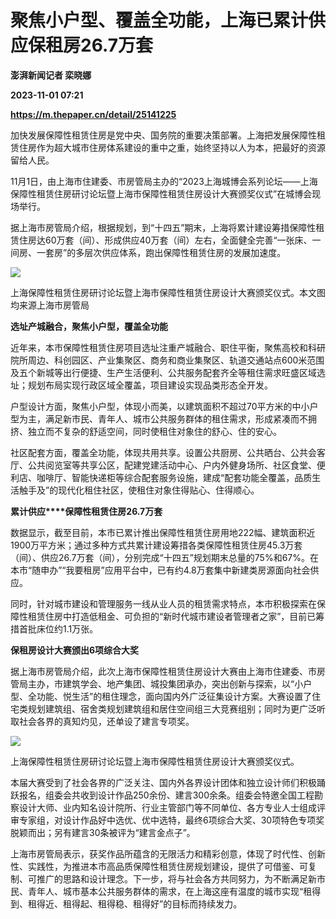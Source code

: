 # 聚焦小户型、覆盖全功能，上海已累计供应保租房26.7万套
**澎湃新闻记者 栾晓娜**

**2023-11-01 07:21**

**https://m.thepaper.cn/detail/25141225**

加快发展保障性租赁住房是党中央、国务院的重要决策部署。上海把发展保障性租赁住房作为超大城市住房体系建设的重中之重，始终坚持以人为本，把最好的资源留给人民。

11月1日，由上海市住建委、市房管局主办的“2023上海城博会系列论坛——上海保障性租赁住房研讨论坛暨上海市保障性租赁住房设计大赛颁奖仪式”在城博会现场举行。

据上海市房管局介绍，根据规划，到“十四五”期末，上海将累计建设筹措保障性租赁住房达60万套（间）、形成供应40万套（间）左右，全面健全完善“一张床、一间房、一套房”的多层次供应体系，跑出保障性租赁住房的发展加速度。

![](https://imagecloud.thepaper.cn/thepaper/image/276/503/193.jpg)

上海保障性租赁住房研讨论坛暨上海市保障性租赁住房设计大赛颁奖仪式。本文图均来源上海市房管局

**选址产城融合，聚焦小户型，覆盖全功能**

近年来，本市保障性租赁住房项目选址注重产城融合、职住平衡，聚焦高校和科研院所周边、科创园区、产业集聚区、商务和商业集聚区、轨道交通站点600米范围及五个新城等出行便捷、生产生活便利、公共服务配套齐全等租住需求旺盛区域选址；规划布局实现行政区域全覆盖，项目建设实现品类形态全开发。

户型设计方面，聚焦小户型，体现小而美，以建筑面积不超过70平方米的中小户型为主，满足新市民、青年人、城市公共服务群体的租住需求，形成紧凑而不拥挤、独立而不复杂的舒适空间，同时使租住对象住的舒心、住的安心。

社区配套方面，覆盖全功能，体现共用共享。设置公共厨房、公共晒台、公共会客厅、公共阅览室等共享公区，配建党建活动中心、户内外健身场所、社区食堂、便利店、咖啡厅、智能快递柜等综合配套服务设施，建成“配套功能全覆盖，品质生活触手及”的现代化租住社区，使租住对象住得贴心、住得顺心。

**累计供应****保障性租赁住房26.7万套**

数据显示，截至目前，本市已累计推出保障性租赁住房用地222幅、建筑面积近1900万平方米；通过多种方式共累计建设筹措各类保障性租赁住房45.3万套（间）、供应26.7万套（间），分别完成“十四五”规划期末总量的75%和67%。在本市“随申办”“我要租房”应用平台中，已有约4.8万套集中新建类房源面向社会供应。

同时，针对城市建设和管理服务一线从业人员的租赁需求特点，本市积极探索在保障性租赁住房中打造低租金、可负担的“新时代城市建设者管理者之家”，目前已筹措首批床位约1.1万张。

**保租房设计大赛颁出6项综合大奖**

据上海市房管局介绍，此次上海市保障性租赁住房设计大赛由上海市住建委、市房管局主办，市建筑学会、地产集团、城投集团承办，突出创新与探索，以“小户型、全功能、悦生活”的租住理念，面向国内外广泛征集设计方案。大赛设置了住宅类规划建筑组、宿舍类规划建筑组和居住空间组三大竞赛组别；同时为更广泛听取社会各界的真知灼见，还单设了建言专项奖。

![](https://imagecloud.thepaper.cn/thepaper/image/276/503/194.jpg)

上海保障性租赁住房研讨论坛暨上海市保障性租赁住房设计大赛颁奖仪式。

本届大赛受到了社会各界的广泛关注、国内外各界设计团体和独立设计师们积极踊跃报名，组委会共收到设计作品250余份、建言300余条。组委会特邀全国工程勘察设计大师、业内知名设计院所、行业主管部门等不同单位、各方专业人士组成评审专家组，对设计作品好中选优、优中选特，最终6项综合大奖、30项特色专项奖脱颖而出；另有建言30条被评为“建言金点子”。

上海市房管局表示，获奖作品所蕴含的无限活力和精彩创意，体现了时代性、创新性、实践性，为推进本市高品质保障性租赁住房规划建设，提供了可借鉴、可复制、可推广的思路和设计理念。下一步，将与社会各方共同努力，为不断满足新市民、青年人、城市基本公共服务群体的需求，在上海这座有温度的城市实现“租得到、租得近、租得起、租得稳、租得好”的目标而持续发力。